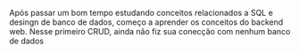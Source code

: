 Após passar um bom tempo estudando conceitos relacionados a SQL e desingn de banco de dados, começo a aprender os conceitos do backend web. Nesse primeiro CRUD, ainda não fiz sua conecção com nenhum
banco de dados
